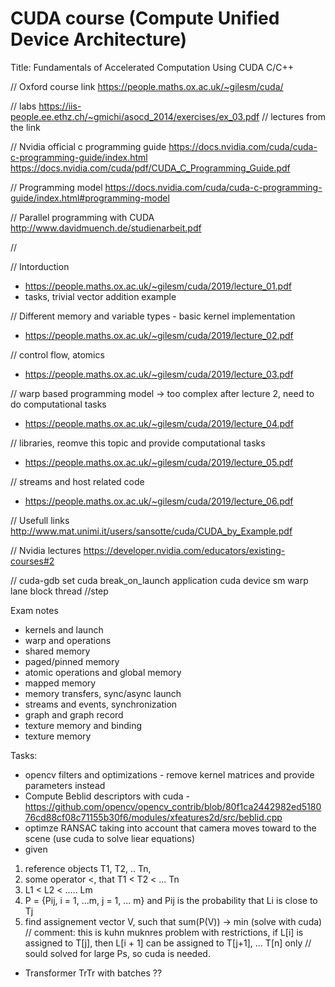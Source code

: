 # CUDA course (Compute Unified Device Architecture)
Title: Fundamentals of Accelerated Computation Using CUDA C/C++

// Oxford course link
https://people.maths.ox.ac.uk/~gilesm/cuda/

// labs
https://iis-people.ee.ethz.ch/~gmichi/asocd_2014/exercises/ex_03.pdf
// lectures from the link

// Nvidia official c programming guide
https://docs.nvidia.com/cuda/cuda-c-programming-guide/index.html
https://docs.nvidia.com/cuda/pdf/CUDA_C_Programming_Guide.pdf

// Programming model
https://docs.nvidia.com/cuda/cuda-c-programming-guide/index.html#programming-model

// Parallel programming with CUDA
http://www.davidmuench.de/studienarbeit.pdf

// 

// Intorduction
- https://people.maths.ox.ac.uk/~gilesm/cuda/2019/lecture_01.pdf
- tasks, trivial vector addition example

// Different memory and variable types - basic kernel implementation
- https://people.maths.ox.ac.uk/~gilesm/cuda/2019/lecture_02.pdf

// control flow, atomics
- https://people.maths.ox.ac.uk/~gilesm/cuda/2019/lecture_03.pdf

// warp based programming model -> too complex after lecture 2, need to do computational tasks
- https://people.maths.ox.ac.uk/~gilesm/cuda/2019/lecture_04.pdf

// libraries, reomve this topic and provide computational tasks
- https://people.maths.ox.ac.uk/~gilesm/cuda/2019/lecture_05.pdf

// streams and host related code
- https://people.maths.ox.ac.uk/~gilesm/cuda/2019/lecture_06.pdf

// Usefull links
http://www.mat.unimi.it/users/sansotte/cuda/CUDA_by_Example.pdf

// Nvidia lectures
https://developer.nvidia.com/educators/existing-courses#2


// cuda-gdb
set cuda break_on_launch application
cuda device sm warp lane block thread
//step

Exam notes
- kernels and launch
- warp and operations
- shared memory
- paged/pinned memory
- atomic operations and global memory
- mapped memory
- memory transfers, sync/async launch
- streams and events, synchronization
- graph and graph record
- texture memory and binding
- texture memory

Tasks:
- opencv filters and optimizations - remove kernel matrices and provide parameters instead
- Compute Beblid descriptors with cuda - https://github.com/opencv/opencv_contrib/blob/80f1ca2442982ed518076cd88cf08c71155b30f6/modules/xfeatures2d/src/beblid.cpp
- optimze RANSAC taking into account that camera moves toward to the scene (use cuda to solve liear equations)
- given 
1) reference objects T1, T2, .. Tn, 
2) some operator <, that T1 < T2 < ... Tn
3) L1 < L2 < ..... Lm
4) P = {Pij, i = 1, ...m, j = 1, ... m} and Pij is the probability that Li is close to Tj
5) find assignement vector V, such that sum(P(V)) -> min (solve with cuda) 
// comment: this is kuhn muknres problem with restrictions, if L[i] is assigned to T[j], then L[i + 1] can be assigned to T[j+1], ... T[n] only
// sould solved for large Ps, so cuda is needed.
- Transformer TrTr with batches ??
